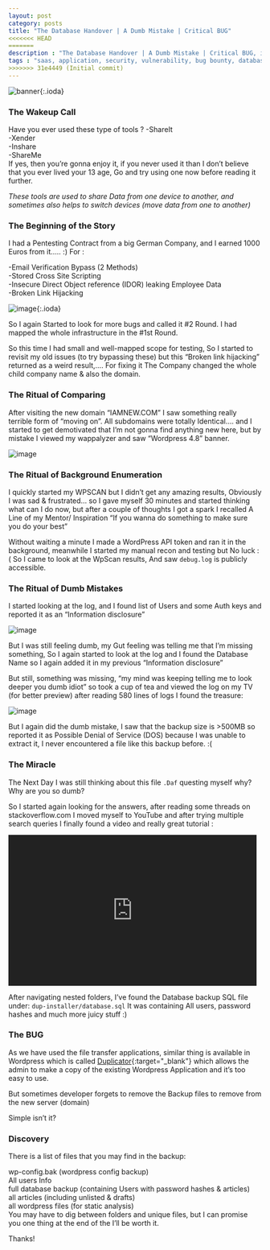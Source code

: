```yaml
---
layout: post
category: posts
title: "The Database Handover | A Dumb Mistake | Critical BUG"
<<<<<<< HEAD
=======
description : "The Database Handover | A Dumb Mistake | Critical BUG, is a tale about how I managed to find a critical vulnerability in Wordpress setups"
tags : "saas, application, security, vulnerability, bug bounty, database, wordpress"
>>>>>>> 31e4449 (Initial commit)
---
```


![banner](https://miro.medium.com/v2/resize:fit:720/format:webp/1*xCrUUPjQj7flq5ReQUfcXA.png){:.ioda}

### The Wakeup Call
Have you ever used these type of tools ?
-ShareIt<br/>
-Xender<br/>
-Inshare<br/>
-ShareMe<br/>
If yes, then you’re gonna enjoy it, if you never used it than I don’t believe that you ever lived your 13 age, Go and try using one now before reading it further.

*These tools are used to share Data from one device to another, and sometimes also helps to switch devices (move data from one to another)*

### The Beginning of the Story
I had a Pentesting Contract from a big German Company, and I earned 1000 Euros from it….. :) For :

-Email Verification Bypass (2 Methods)<br/>
-Stored Cross Site Scripting<br/>
-Insecure Direct Object reference (IDOR) leaking Employee Data<br/>
-Broken Link Hijacking<br/>

![image](https://miro.medium.com/v2/resize:fit:720/format:webp/1*n3DAfWFDWbRSHKtRE86ZVQ.png){:.ioda}

So I again Started to look for more bugs and called it #2 Round. I had mapped the whole infrastructure in the #1st Round.

So this time I had small and well-mapped scope for testing, So I started to revisit my old issues (to try bypassing these) but this “Broken link hijacking” returned as a weird result,…. For fixing it The Company changed the whole child company name & also the domain.

### The Ritual of Comparing
After visiting the new domain “IAMNEW.COM” I saw something really terrible form of “moving on”. All subdomains were totally Identical…. and I started to get demotivated that I’m not gonna find anything new here, but by mistake I viewed my wappalyzer and saw “Wordpress 4.8” banner.

![image](https://miro.medium.com/v2/resize:fit:440/format:webp/1*jQ_rudboUxgB-QixF0mEZQ.gif)

### The Ritual of Background Enumeration
I quickly started my WPSCAN but I didn’t get any amazing results, Obviously I was sad & frustrated… so I gave myself 30 minutes and started thinking what can I do now, but after a couple of thoughts I got a spark I recalled A Line of my Mentor/ Inspiration “If you wanna do something to make sure you do your best”

Without waiting a minute I made a WordPress API token and ran it in the background, meanwhile I started my manual recon and testing but No luck :(
So I came to look at the WpScan results, And saw `debug.log` is publicly accessible.

### The Ritual of Dumb Mistakes
I started looking at the log, and I found list of Users and some Auth keys and reported it as an “Information disclosure”

![image](https://miro.medium.com/v2/resize:fit:720/format:webp/1*L1zj18S9eLUl28FR8RZ1aQ.png)

But I was still feeling dumb, my Gut feeling was telling me that I’m missing something, So I again started to look at the log and I found the Database Name so I again added it in my previous “Information disclosure”

But still, something was missing, “my mind was keeping telling me to look deeper you dumb idiot” so took a cup of tea and viewed the log on my TV (for better preview) after reading 580 lines of logs I found the treasure:

![image](https://miro.medium.com/v2/resize:fit:720/format:webp/1*qxBl4V0C131ob-EswiVMfQ.png)

But I again did the dumb mistake, I saw that the backup size is >500MB so reported it as Possible Denial of Service (DOS) because I was unable to extract it, I never encountered a file like this backup before. :(

### The Miracle
The Next Day I was still thinking about this file `.Daf` questing myself why? Why are you so dumb?

So I started again looking for the answers, after reading some threads on stackoverflow.com I moved myself to YouTube and after trying multiple search queries I finally found a video and really great tutorial :

<iframe width="98%" height="300" class="ioda" style="filter:invert(100%)"
src="https://www.youtube.com/embed/d7JrZYoiRuE"  
frameborder="0"  
allow="accelerometer; autoplay; encrypted-media; gyroscope; picture-in-picture"></iframe> 

After navigating nested folders, I’ve found the Database backup SQL file under: `dup-installer/database.sql`
It was containing All users, password hashes and much more juicy stuff :)

### The BUG
As we have used the file transfer applications, similar thing is available in Wordpress which is called [Duplicator](https://wordpress.org/plugins/duplicator/){:target="_blank"} which allows the admin to make a copy of the existing Wordpress Application and it’s too easy to use.

But sometimes developer forgets to remove the Backup files to remove from the new server (domain)

Simple isn’t it?

### Discovery
There is a list of files that you may find in the backup:

wp-config.bak (wordpress config backup)<br/>
All users Info<br/>
full database backup (containing Users with password hashes & articles)<br/>
all articles (including unlisted & drafts)<br/>
all wordpress files (for static analysis)<br/>
You may have to dig between folders and unique files, but I can promise you one thing at the end of the I’ll be worth it.<br/>

Thanks!